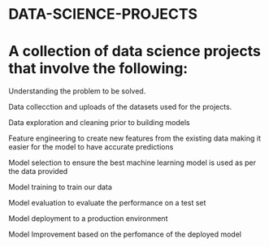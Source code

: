 # DATA-SCIENCE-PROJECTS

# A collection of data science projects that involve the following:

Understanding the problem to be solved.

Data collecction and uploads of the datasets used for the projects.

Data exploration and cleaning prior to building models

Feature engineering to create new features from the existing data making it easier for the model to have accurate predictions

Model selection to ensure the best machine learning model is used as per the data provided

Model training to train our data

Model evaluation to evaluate the performance on a test set

Model deployment to a production environment 

Model Improvement based on the perfomance of the deployed model
